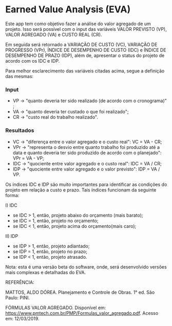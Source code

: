 Earned Value Analysis (EVA)
=======

Este app tem como objetivo fazer a análise do valor agregado de um projeto. Isso será possível com o input das variáveis VALOR PREVISTO (VP), VALOR AGREGADO (VA) e CUSTO REAL (CR).

Em seguida será retornado a VARIAÇÃO DE CUSTO (VC), VARIAÇÃO DE PROGRESSO (VPr), ÍNDICE DE DESEMPENHO DE CUSTO (IDC) e ÍNDICE DE DESEMPENHO DE PRAZO (IDP), além de, apresentar o status do projeto de acordo com os IDC e IDP.

Para melhor esclarecimento das variáveis citadas acima, segue a definição das mesmas:

### Input

* VP -> "quanto deveria ter sido realizado (de acordo com o cronograma)" ;
* VA -> "quanto deveria ter custado o que foi realizado";
* CR -> "custo real do trabalho realizado".

### Resultados

* VC  -> "diferença entre o valor agregado e o custo real": VC = VA - CR;
* VPr -> "representa o desvio entre quanto trabalho foi produzido até a data e quanto deveria ter sido produzido de acordo com o planejado": VPr = VA - VP;
* IDC -> "quociente entre valor agregado e o custo real": IDC = VA / CR;
* IDP -> "quociente entre valor agregado e o valor previsto":
      IDP = VA / VP.

Os índices IDC e IDP são muito importantes para identificar as condições do projeto em relação a custo e prazo. Tais índices funcionam da seguinte forma:

I) IDC

* se IDC > 1, então, projeto abaixo do orçamento (mais barato);
* se IDC = 1, então, projeto no orçamento;
* se IDC < 1, então, projeto acima do orçamento(mais caro);
	
II) IDP

* se IDP > 1, então, projeto adiantado;	
* se IDP = 1, então, projeto no prazo;
* se IDP < 1, então, projeto atrasado.

Nota: esta é uma versão beta do software, onde, será desenvolvido versões mais complexas e detalhadas do EVA.

REFERÊNCIA:

MATTOS, ALDO DÓREA. Planejamento e Controle de Obras. 1° ed. São Paulo: PINI.

FÓRMULAS VALOR AGREGADO. Disponível em: <https://www.pmtech.com.br/PMP/Formulas_valor_agregado.pdf>. Acesso em: 12/03/2019.
